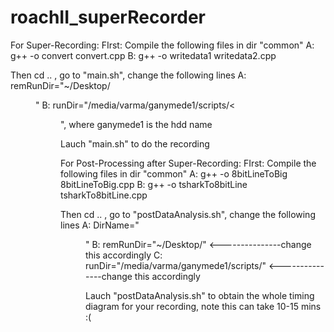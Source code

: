 # roachII_superRecorder

For Super-Recording:
FIrst: Compile the following files in dir "common"
  A: g++ -o convert convert.cpp
  B: g++ -o writedata1 writedata2.cpp

Then cd .. , go to "main.sh", change the following lines
  A: remRunDir="~/Desktop/<DIR NAME FOR THIS RECORDING ON NODES>"
  B: runDir="/media/varma/ganymede1/scripts/<<DIR NAME FOR THIS RECORDING ON NODES>", where ganymede1 is the hdd name

  Lauch "main.sh" to do the recording


For Post-Processing after Super-Recording:
FIrst: Compile the following files in dir "common"
  A: g++ -o 8bitLineToBig 8bitLineToBig.cpp
  B: g++ -o tsharkTo8bitLine tsharkTo8bitLine.cpp

Then cd .. , go to "postDataAnalysis.sh", change the following lines
  A: DirName="<DIR NAME THE ABOVE RECORDING>"
  B: remRunDir="~/Desktop/"       <---------------change this accordingly
  C: runDir="/media/varma/ganymede1/scripts/"       <---------------change this accordingly

  Lauch "postDataAnalysis.sh" to obtain the whole timing diagram for your recording, note this can take 10-15 mins :(
